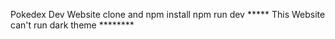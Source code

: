 Pokedex Dev Website
clone and npm install
npm run dev 
***** This Website can't run dark theme ********
